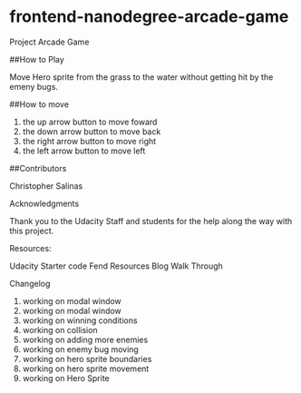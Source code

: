 frontend-nanodegree-arcade-game
===============================

Project Arcade Game 

##How to Play

Move Hero sprite from the grass to the water without getting hit by the emeny bugs.

##How to move

1. the up arrow button to move foward
2. the down arrow button to move back 
3. the right arrow button to move right
4. the left arrow button to move left


##Contributors

Christopher Salinas

Acknowledgments

Thank you to the Udacity Staff and students for the help along the way with this project.

Resources:

Udacity Starter code
Fend Resources Blog Walk Through

Changelog

1. working on modal window
2. working on modal window
3. working on winning conditions
4. working on collision
5. working on adding more enemies
6. working on enemy bug moving
7. working on hero sprite boundaries
8. working on hero sprite movement
9. working on Hero Sprite









